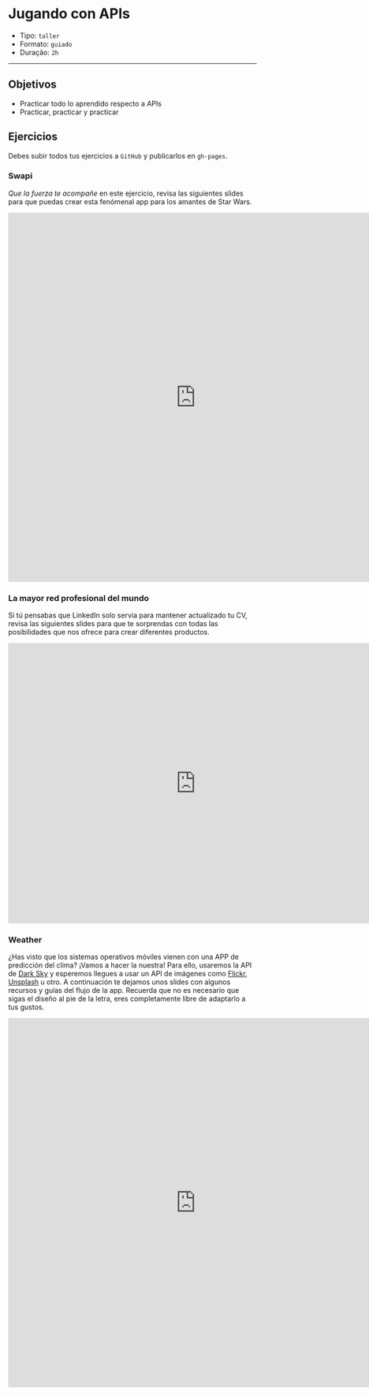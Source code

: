 # Jugando con APIs

- Tipo: `taller`
- Formato: `guiado`
- Duração: `2h`

***

## Objetivos

- Practicar todo lo aprendido respecto a APIs
- Practicar, practicar y practicar

## Ejercicios

Debes subir todos tus ejercicios a `GitHub` y publicarlos en `gh-pages`.

### Swapi

_Que la fuerza te acompañe_ en este ejercicio, revisa las siguientes slides para
que puedas crear esta fenómenal app para los amantes de Star Wars.

<iframe src="https://docs.google.com/presentation/d/e/2PACX-1vRGrO9hyhFU--4MSOJZgA8nRxfJ9qPdI6-2y25bTlBqo4T6C_VKfPm0IKEk-TIsx6a47Jk6lKgME-IS/embed?start=false&loop=false&delayms=5000" frameborder="0" width="760" height="749" allowfullscreen="true" mozallowfullscreen="true" webkitallowfullscreen="true"></iframe>

### La mayor red profesional del mundo

Si tú pensabas que LinkedIn solo servía para mantener actualizado tu CV,
revisa las siguientes slides para que te sorprendas con todas las posibilidades
que nos ofrece para crear diferentes productos.

<iframe src="https://docs.google.com/presentation/d/e/2PACX-1vSjQwnB8r8N5hFRhtE1wQ9a8GH13MDjhQhPYwmekE66Qtwrdlld582UwJr1EomzQxjLNKr3UpzwVkLp/embed?start=false&loop=false&delayms=5000" frameborder="0" width="760" height="569" allowfullscreen="true" mozallowfullscreen="true" webkitallowfullscreen="true"></iframe>

### Weather

¿Has visto que los sistemas operativos móviles vienen con una APP de predicción
del clima? ¡Vamos a hacer la nuestra! Para ello, usaremos la API de [Dark Sky](https://darksky.net/dev) y esperemos llegues a usar un API de imágenes como
[Flickr](https://www.flickr.com/services/api/), [Unsplash](https://unsplash.com/developers)
u otro. A continuación te dejamos unos slides con algunos recursos y guías del
flujo de la app. Recuerda que no es necesario que sigas el diseño al pie de la
letra, eres completamente libre de adaptarlo a tus gustos.

<iframe src="https://docs.google.com/presentation/d/e/2PACX-1vSJ0g3cXnpyO9R6DjngjIxIpgRXd_Fz9nA0l8E2iRCl97pQkAFMgFJzNtGnu5lHAeL0VeC21S7D7shg/embed?start=false&loop=false&delayms=3000" frameborder="0" width="760" height="749" allowfullscreen="true" mozallowfullscreen="true" webkitallowfullscreen="true"></iframe>